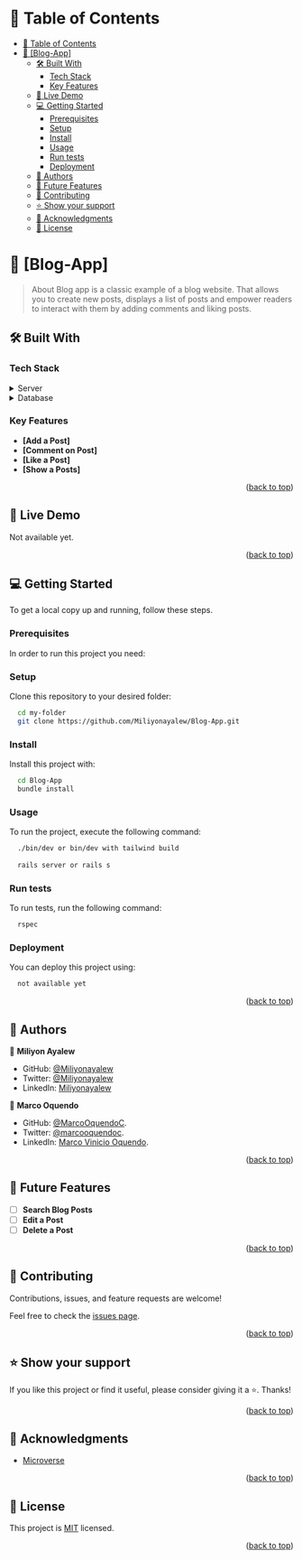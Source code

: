 <a name="readme-top"></a>

<!-- TABLE OF CONTENTS -->

# 📗 Table of Contents

- [📗 Table of Contents](#-table-of-contents)
- [📖 \[Blog-App\] ](#-blog-app-)
  - [🛠 Built With ](#-built-with-)
    - [Tech Stack ](#tech-stack-)
    - [Key Features ](#key-features-)
  - [🚀 Live Demo ](#-live-demo-)
  - [💻 Getting Started ](#-getting-started-)
    - [Prerequisites](#prerequisites)
    - [Setup](#setup)
    - [Install](#install)
    - [Usage](#usage)
    - [Run tests](#run-tests)
    - [Deployment](#deployment)
  - [👤 Authors ](#-authors-)
  - [🔭 Future Features ](#-future-features-)
  - [🤝 Contributing ](#-contributing-)
  - [⭐️ Show your support ](#️-show-your-support-)
  - [🙏 Acknowledgments ](#-acknowledgments-)
  - [📝 License ](#-license-)

<!-- PROJECT DESCRIPTION -->

# 📖 [Blog-App] <a name="about-project"></a>

> About
Blog app is a classic example of a blog website. That allows you to create new posts, displays a list of posts and empower readers to interact with them by adding comments and liking posts.

## 🛠 Built With <a name="built-with"></a>

### Tech Stack <a name="tech-stack"></a>

<details>
  <summary>Server</summary>
  <ul>
    <li><a href="https://rubyonrails.org/">ROR</a></li>
  </ul>
</details>

<details>
<summary>Database</summary>
  <ul>
    <li><a href="https://www.postgresql.org/">PostgreSQL</a></li>
  </ul>
</details>

<!-- Features -->

### Key Features <a name="key-features"></a>

- **[Add a Post]**
- **[Comment on Post]**
- **[Like a Post]**
- **[Show a Posts]**


<p align="right">(<a href="#readme-top">back to top</a>)</p>

<!-- LIVE DEMO -->

## 🚀 Live Demo <a name="live-demo"></a>

Not available yet.
<p align="right">(<a href="#readme-top">back to top</a>)</p>

<!-- GETTING STARTED -->

## 💻 Getting Started <a name="getting-started"></a>

To get a local copy up and running, follow these steps.

### Prerequisites

In order to run this project you need:


### Setup

Clone this repository to your desired folder:


```sh
  cd my-folder
  git clone https://github.com/Miliyonayalew/Blog-App.git
```

### Install

Install this project with:

```sh
  cd Blog-App
  bundle install 
```

### Usage

To run the project, execute the following command:

```sh
  ./bin/dev or bin/dev with tailwind build
  
  rails server or rails s 
```


### Run tests

To run tests, run the following command:


```sh
  rspec
```

### Deployment

You can deploy this project using:

```sh
  not available yet
```


<p align="right">(<a href="#readme-top">back to top</a>)</p>

<!-- AUTHORS -->

## 👤 Authors <a name="authors"></a>

👤 **Miliyon Ayalew**

- GitHub: [@Miliyonayalew](https://github.com/Miliyonayalew/)
- Twitter: [@Miliyonayalew](https://twitter.com/MilaAyalew)
- LinkedIn: [Miliyonayalew](https://www.linkedin.com/in/miliyon-ayalew-210808131/)
  
👤 **Marco Oquendo**

- GitHub: [@MarcoOquendoC](https://github.com/MarcoOquendoC). 
- Twitter: [@marcooquendoc](https://twitter.com/marcooquendoc). 
- LinkedIn: [Marco Vinicio Oquendo](https://www.linkedin.com/in/MarcoOquendoC/). 



<p align="right">(<a href="#readme-top">back to top</a>)</p>

<!-- FUTURE FEATURES -->
## 🔭 Future Features <a name="future-features"></a>


- [ ] **Search Blog Posts**
- [ ] **Edit a Post**
- [ ] **Delete a Post**

<p align="right">(<a href="#readme-top">back to top</a>)</p>

<!-- CONTRIBUTING -->

## 🤝 Contributing <a name="contributing"></a>

Contributions, issues, and feature requests are welcome!

Feel free to check the [issues page](https://github.com/Miliyonayalew/Blog-App/issues).

<p align="right">(<a href="#readme-top">back to top</a>)</p>

<!-- SUPPORT -->

## ⭐️ Show your support <a name="support"></a>

If you like this project or find it useful, please consider giving it a ⭐️. Thanks!

<p align="right">(<a href="#readme-top">back to top</a>)</p>

<!-- ACKNOWLEDGEMENTS -->

## 🙏 Acknowledgments <a name="acknowledgements"></a>

- [Microverse](https://www.microverse.org/)
  
<p align="right">(<a href="#readme-top">back to top</a>)</p>


<!-- LICENSE -->

## 📝 License <a name="license"></a>

This project is [MIT](./LICENSE) licensed.

<p align="right">(<a href="#readme-top">back to top</a>)</p>
